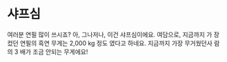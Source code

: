 # 샤프심

여러분 연필 많이 쓰시죠? 아, 그나저나, 이건 샤프심이에요. 여담으로, 지금까지 가
장 컸던 연필의 흑연 무게는 2,000 kg 정도 였다고 하네요. 지금까지 가장 무거웠던사
람의 3 배가 조금 안되는 무게에요!
